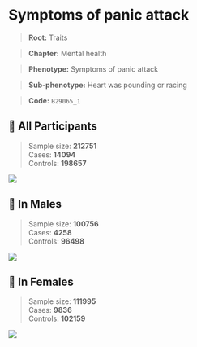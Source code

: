 # Symptoms of panic attack
> **Root:** Traits  

> **Chapter:** Mental health  

> **Phenotype:** Symptoms of panic attack  

> **Sub-phenotype:** Heart was pounding or racing  

> **Code:** `B29065_1`

## 🧪 All Participants  
> Sample size: **212751**  
> Cases: **14094**  
> Controls: **198657**
<img src="/Traits/Figures/ALL/B29065_1.png"/>
<CsvTable src="/public/Traits/Data/ALL/LG_B29065_1.csv" label="🔍 View full results" />

## 👨 In Males  
> Sample size: **100756**  
> Cases: **4258**  
> Controls: **96498**
<img src="/Traits/Figures/Male/B29065_1.png"/>
<CsvTable src="/public/Traits/Data/Male/LG_B29065_1.csv" label="🔍 View full results" />

## 👩 In Females  
> Sample size: **111995**  
> Cases: **9836**  
> Controls: **102159**
<img src="/Traits/Figures/Female/B29065_1.png"/>
<CsvTable src="/public/Traits/Data/Female/LG_B29065_1.csv" label="🔍 View full results" />
